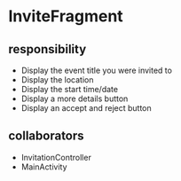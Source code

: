 # InviteFragment
## responsibility
- Display the event title you were invited to
- Display the location
- Display the start time/date
- Display a more details button
- Display an accept and reject button
## collaborators
- InvitationController
- MainActivity